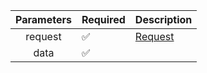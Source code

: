 | Parameters | Required           | Description           |
|:----------:|--------------------|-----------------------|
|  request   | :white_check_mark: | [Request](Request.md) |
|    data    | :white_check_mark: |                       |